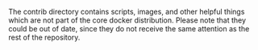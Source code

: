 The contrib directory contains scripts, images, and other helpful things which are not part of the core docker distribution. Please note that they could be out of date, since they do not receive the same attention as the rest of the repository.